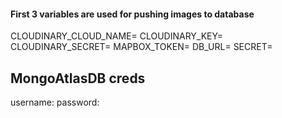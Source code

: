 #### First 3 variables are used for pushing images to database
CLOUDINARY_CLOUD_NAME=
CLOUDINARY_KEY=
CLOUDINARY_SECRET=
MAPBOX_TOKEN=  <!--to view campground locations on map-->
DB_URL=    <!--to connect to mongodb atlas database-->
SECRET=


## MongoAtlasDB creds
username:
password: